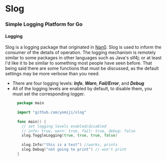 # Slog
### Simple Logging Platform for Go

#### Logging
Slog is a logging package that originated in
[Nan0](github.com/yomiji/nan0). Slog is used to inform the consumer of
the details of operation. The logging mechanism is remotely similar to
some packages in other languages such as Java's slf4j; or at least I'd
like it to be similar to something most people have seen before. That
being said there are some functions that must be discussed, as the
default settings may be more verbose than you need.

* There are four logging levels: ***Info***, ***Warn***,
  ***Fail/Error***, and ***Debug***
* All of the logging levels are enabled by default, to disable them, you
  must set the corresponding logger.
    ```go
      package main
      
      import "github.com/yomiji/slog"
      
      func main() {
      	// set logging levels enabled/disabled
      	// info: true, warn: true, fail: true, debug: false
        slog.ToggleLogging(true, true, true, false)
        
        slog.Info("this is a test") //works, prints
        slog.Debug("not going to print") // won't print
      }
    ```
